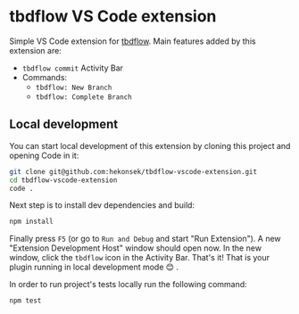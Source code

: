 # tbdflow VS Code extension

Simple VS Code extension for [tbdflow](https://github.com/cladam/tbdflow). Main features added by this extension are:
- `tbdflow commit` Activity Bar
- Commands:
    - `tbdflow: New Branch`
    - `tbdflow: Complete Branch`

##  Local development

You can start local development of this extension by cloning this project and opening Code in it:

```bash
git clone git@github.com:hekonsek/tbdflow-vscode-extension.git
cd tbdflow-vscode-extension
code .
```

Next step is to install dev dependencies and build:

```bash
npm install
```

Finally press `F5` (or go to `Run and Debug` and start "Run Extension"). A new "Extension Development Host" window should open now. In the new window, click the `tbdflow` icon in the Activity Bar. That's it! That is your plugin running in local development mode 😊 .

In order to run project's tests locally run the following command:

```bash
npm test
```
